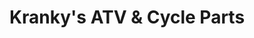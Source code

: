 ---
title: "Kranky's ATV & Cycle Parts"
url: /apache-junction/krankys-atv-and-cycle-parts/
shop: shop
---